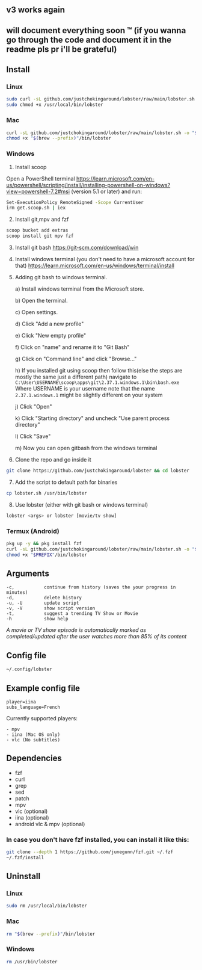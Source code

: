 ## v3 works again
## will document everything soon :tm: (if you wanna go through the code and document it in the readme pls pr i'll be grateful)

## Install
### Linux
```sh
sudo curl -sL github.com/justchokingaround/lobster/raw/main/lobster.sh -o /usr/local/bin/lobster &&
sudo chmod +x /usr/local/bin/lobster
```

### Mac
```sh
curl -sL github.com/justchokingaround/lobster/raw/main/lobster.sh -o "$(brew --prefix)"/bin/lobster &&
chmod +x "$(brew --prefix)"/bin/lobster
```

### Windows
1. Install scoop


Open a PowerShell terminal https://learn.microsoft.com/en-us/powershell/scripting/install/installing-powershell-on-windows?view=powershell-7.2#msi (version 5.1 or later) and run:
```sh
Set-ExecutionPolicy RemoteSigned -Scope CurrentUser
irm get.scoop.sh | iex
```
2. Install git,mpv and fzf
```sh
scoop bucket add extras
scoop install git mpv fzf
```
3. Install git bash
https://git-scm.com/download/win
4. Install windows terminal (you don't need to have a microsoft account for that)
https://learn.microsoft.com/en-us/windows/terminal/install
5. Adding git bash to windows terminal.

   a) Install windows terminal from the Microsoft store.
   
   b) Open the terminal.
   
   c) Open settings.
   
   d) Click "Add a new profile"
   
   e) Click "New empty profile"
   
   f) Click on "name" and rename it to "Git Bash"
   
   g) Click on "Command line" and click "Browse..."
   
   h) If you installed git using scoop then follow this(else the steps are mostly  the same just a different path)
      navigate to `C:\User\USERNAME\scoop\apps\git\2.37.1.windows.1\bin\bash.exe`
      Where USERNAME is your username
      note that the name `2.37.1.windows.1` might be slightly different on your system
   
   j) Click "Open"
   
   k) Click "Starting directory" and uncheck "Use parent process directory"
   
   l) Click "Save"
   
   m) Now you can open gitbash from the windows terminal

6. Clone the repo and go inside it
```sh
git clone https://github.com/justchokingaround/lobster && cd lobster
```
7. Add the script to default path for binaries
```sh
cp lobster.sh /usr/bin/lobster
```
8. Use lobster (either with git bash or windows terminal)
```sh
lobster <args> or lobster [movie/tv show]
```

### Termux (Android)
```sh
pkg up -y && pkg install fzf
curl -sL github.com/justchokingaround/lobster/raw/main/lobster.sh -o "$PREFIX"/bin/lobster
chmod +x "$PREFIX"/bin/lobster
```

## Arguments
```
-c,           continue from history (saves the your progress in minutes)
-d,           delete history
-u, -U        update script
-v, -V        show script version
-t,           suggest a trending TV Show or Movie
-h            show help
```
*A movie or TV show episode is automatically marked as completed/updated after the user watches more than 85% of its content*

## Config file
```sh
~/.config/lobster
```
## Example config file
```
player=iina
subs_language=French
```
Currently supported players:
```
- mpv
- iina (Mac OS only)
- vlc (No subtitles)
```

## Dependencies
- fzf 
- curl
- grep
- sed
- patch
- mpv
- vlc (optional)
- iina (optional)
- android vlc & mpv (optional)

### In case you don't have fzf installed, you can install it like this:
```sh
git clone --depth 1 https://github.com/junegunn/fzf.git ~/.fzf
~/.fzf/install
```

## Uninstall
### Linux
```sh
sudo rm /usr/local/bin/lobster
```

### Mac
```sh
rm "$(brew --prefix)"/bin/lobster
```

### Windows
```sh
rm /usr/bin/lobster
```
